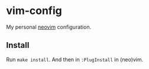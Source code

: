 # vim-config

My personal [neovim] configuration.

## Install

Run `make install`. And then in `:PlugInstall` in (neo)vim.

[neovim]: https://neovim.io

